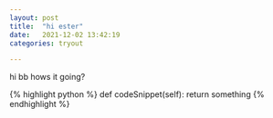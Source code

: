 ```yaml
---
layout: post
title:  "hi ester"
date:   2021-12-02 13:42:19 
categories: tryout

---
```


hi bb hows it going?


{% highlight python %}
def codeSnippet(self):
    return something
{% endhighlight %}

